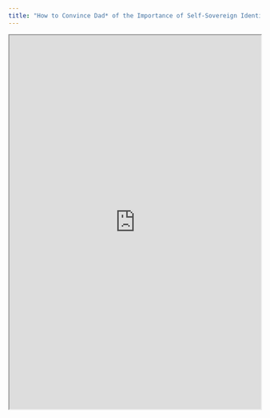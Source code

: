 ```yaml
---
title: "How to Convince Dad* of the Importance of Self-Sovereign Identity"
---
```




<iframe height="750" width="100%" src="https://ewelton.github.io/ktest/wiki.html#How%20to%20Convince%20Dad*%20of%20the%20Importance%20of%20Self-Sovereign%20Identity"></iframe>
